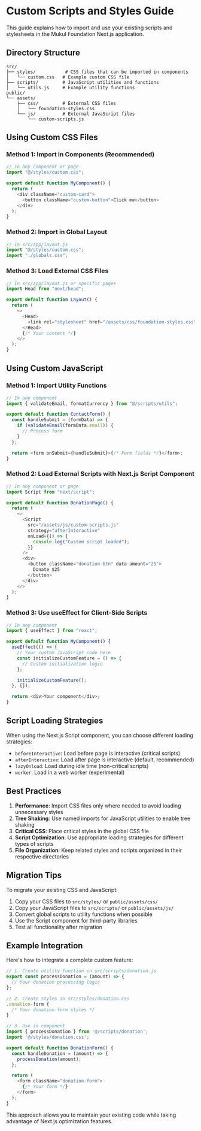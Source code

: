# Custom Scripts and Styles Guide

This guide explains how to import and use your existing scripts and stylesheets in the Mukul Foundation Next.js application.

## Directory Structure

```
src/
├── styles/           # CSS files that can be imported in components
│   └── custom.css   # Example custom CSS file
├── scripts/         # JavaScript utilities and functions
│   └── utils.js     # Example utility functions
public/
└── assets/
    ├── css/         # External CSS files
    │   └── foundation-styles.css
    └── js/          # External JavaScript files
        └── custom-scripts.js
```

## Using Custom CSS Files

### Method 1: Import in Components (Recommended)

```javascript
// In any component or page
import "@/styles/custom.css";

export default function MyComponent() {
  return (
    <div className="custom-card">
      <button className="custom-button">Click me</button>
    </div>
  );
}
```

### Method 2: Import in Global Layout

```javascript
// In src/app/layout.js
import "@/styles/custom.css";
import "./globals.css";
```

### Method 3: Load External CSS Files

```javascript
// In src/app/layout.js or specific pages
import Head from "next/head";

export default function Layout() {
  return (
    <>
      <Head>
        <link rel="stylesheet" href="/assets/css/foundation-styles.css" />
      </Head>
      {/* Your content */}
    </>
  );
}
```

## Using Custom JavaScript

### Method 1: Import Utility Functions

```javascript
// In any component
import { validateEmail, formatCurrency } from "@/scripts/utils";

export default function ContactForm() {
  const handleSubmit = (formData) => {
    if (validateEmail(formData.email)) {
      // Process form
    }
  };

  return <form onSubmit={handleSubmit}>{/* Form fields */}</form>;
}
```

### Method 2: Load External Scripts with Next.js Script Component

```javascript
// In any component or page
import Script from "next/script";

export default function DonationPage() {
  return (
    <>
      <Script
        src="/assets/js/custom-scripts.js"
        strategy="afterInteractive"
        onLoad={() => {
          console.log("Custom script loaded");
        }}
      />
      <div>
        <button className="donation-btn" data-amount="25">
          Donate $25
        </button>
      </div>
    </>
  );
}
```

### Method 3: Use useEffect for Client-Side Scripts

```javascript
// In any component
import { useEffect } from "react";

export default function MyComponent() {
  useEffect(() => {
    // Your custom JavaScript code here
    const initializeCustomFeature = () => {
      // Custom initialization logic
    };

    initializeCustomFeature();
  }, []);

  return <div>Your component</div>;
}
```

## Script Loading Strategies

When using the Next.js Script component, you can choose different loading strategies:

- `beforeInteractive`: Load before page is interactive (critical scripts)
- `afterInteractive`: Load after page is interactive (default, recommended)
- `lazyOnload`: Load during idle time (non-critical scripts)
- `worker`: Load in a web worker (experimental)

## Best Practices

1. **Performance**: Import CSS files only where needed to avoid loading unnecessary styles
2. **Tree Shaking**: Use named imports for JavaScript utilities to enable tree shaking
3. **Critical CSS**: Place critical styles in the global CSS file
4. **Script Optimization**: Use appropriate loading strategies for different types of scripts
5. **File Organization**: Keep related styles and scripts organized in their respective directories

## Migration Tips

To migrate your existing CSS and JavaScript:

1. Copy your CSS files to `src/styles/` or `public/assets/css/`
2. Copy your JavaScript files to `src/scripts/` or `public/assets/js/`
3. Convert global scripts to utility functions when possible
4. Use the Script component for third-party libraries
5. Test all functionality after migration

## Example Integration

Here's how to integrate a complete custom feature:

```javascript
// 1. Create utility function in src/scripts/donation.js
export const processDonation = (amount) => {
  // Your donation processing logic
};

// 2. Create styles in src/styles/donation.css
.donation-form {
  /* Your donation form styles */
}

// 3. Use in component
import { processDonation } from '@/scripts/donation';
import '@/styles/donation.css';

export default function DonationForm() {
  const handleDonation = (amount) => {
    processDonation(amount);
  };

  return (
    <form className="donation-form">
      {/* Your form */}
    </form>
  );
}
```

This approach allows you to maintain your existing code while taking advantage of Next.js optimization features.

